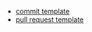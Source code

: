 + [commit template](./.github/COMMIT_TEMPLATE.md)
+ [pull request template](./.github/PULL_REQUEST_TEMPLATE.md)
